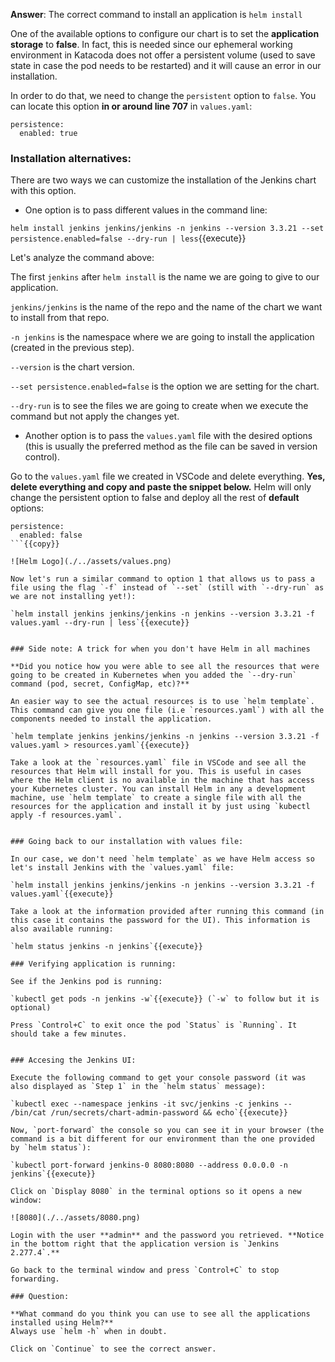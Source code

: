 **Answer**: The correct command to install an application is `helm install`

One of the available options to configure our chart is to set the **application storage** to **false**. In fact, this is needed since our ephemeral working environment in Katacoda does not offer a persistent volume (used to save state in case the pod needs to be restarted) and it will cause an error in our installation. 

In order to do that, we need to change the `persistent` option to `false`. You can locate this option  **in or around line 707** in `values.yaml`:

```
persistence:
  enabled: true
```

### Installation alternatives:

There are two ways we can customize the installation of the Jenkins chart with this option. 

* One option is to pass different values in the command line:

`helm install jenkins jenkins/jenkins -n jenkins --version 3.3.21 --set persistence.enabled=false --dry-run | less`{{execute}}

Let's analyze the command above:

The first `jenkins` after `helm install` is the name we are going to give to our application.

`jenkins/jenkins` is the name of the repo and the name of the chart we want to install from that repo. 

`-n jenkins` is the namespace where we are going to install the application (created in the previous step). 

`--version` is the chart version. 

`--set persistence.enabled=false` is the option we are setting for the chart.

`--dry-run` is to see the files we are going to create when we execute the command but not apply the changes yet.

* Another option is to pass the `values.yaml` file with the desired options (this is usually the preferred method as the file can be saved in version control). 

Go to the `values.yaml` file we created in VSCode and delete everything. **Yes, delete everything and copy and paste the snippet below.** Helm will only change the persistent option to false and deploy all the rest of **default** options:

```
persistence:
  enabled: false
```{{copy}}

![Helm Logo](./../assets/values.png)

Now let's run a similar command to option 1 that allows us to pass a file using the flag `-f` instead of `--set` (still with `--dry-run` as we are not installing yet!):

`helm install jenkins jenkins/jenkins -n jenkins --version 3.3.21 -f values.yaml --dry-run | less`{{execute}}


### Side note: A trick for when you don't have Helm in all machines

**Did you notice how you were able to see all the resources that were going to be created in Kubernetes when you added the `--dry-run` command (pod, secret, ConfigMap, etc)?**

An easier way to see the actual resources is to use `helm template`. This command can give you one file (i.e `resources.yaml`) with all the components needed to install the application. 

`helm template jenkins jenkins/jenkins -n jenkins --version 3.3.21 -f values.yaml > resources.yaml`{{execute}}

Take a look at the `resources.yaml` file in VSCode and see all the resources that Helm will install for you. This is useful in cases where the Helm client is no available in the machine that has access your Kubernetes cluster. You can install Helm in any a development machine, use `helm template` to create a single file with all the resources for the application and install it by just using `kubectl apply -f resources.yaml`.


### Going back to our installation with values file:

In our case, we don't need `helm template` as we have Helm access so let's install Jenkins with the `values.yaml` file:

`helm install jenkins jenkins/jenkins -n jenkins --version 3.3.21 -f values.yaml`{{execute}}

Take a look at the information provided after running this command (in this case it contains the password for the UI). This information is also available running:

`helm status jenkins -n jenkins`{{execute}}

### Verifying application is running:

See if the Jenkins pod is running:

`kubectl get pods -n jenkins -w`{{execute}} (`-w` to follow but it is optional)

Press `Control+C` to exit once the pod `Status` is `Running`. It should take a few minutes. 


### Accesing the Jenkins UI:

Execute the following command to get your console password (it was also displayed as `Step 1` in the `helm status` message):

`kubectl exec --namespace jenkins -it svc/jenkins -c jenkins -- /bin/cat /run/secrets/chart-admin-password && echo`{{execute}}

Now, `port-forward` the console so you can see it in your browser (the command is a bit different for our environment than the one provided by `helm status`):

`kubectl port-forward jenkins-0 8080:8080 --address 0.0.0.0 -n jenkins`{{execute}}

Click on `Display 8080` in the terminal options so it opens a new window:

![8080](./../assets/8080.png)

Login with the user **admin** and the password you retrieved. **Notice in the bottom right that the application version is `Jenkins 2.277.4`.**

Go back to the terminal window and press `Control+C` to stop forwarding. 

### Question:

**What command do you think you can use to see all the applications installed using Helm?**
Always use `helm -h` when in doubt.

Click on `Continue` to see the correct answer.

